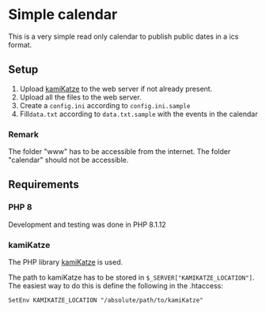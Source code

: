 # Simple calendar
This is a very simple read only calendar to publish public dates in a ics format.

## Setup

1. Upload [kamiKatze](https://github.com/kkapsner/kamiKatze/) to the web server if not already present.
2. Upload all the files to the web server.
3. Create a `config.ini` according to `config.ini.sample`
4. Fill`data.txt` according to `data.txt.sample` with the events in the calendar

### Remark
The folder "www" has to be accessible from the internet. The folder "calendar" should not be accessible.

## Requirements

### PHP 8
Development and testing was done in PHP 8.1.12

### kamiKatze
The PHP library [kamiKatze](https://github.com/kkapsner/kamiKatze/) is used.

The path to kamiKatze has to be stored in `$_SERVER["KAMIKATZE_LOCATION"]`. The easiest way to do this is define the following in the .htaccess:
```
SetEnv KAMIKATZE_LOCATION "/absolute/path/to/kamiKatze"
```